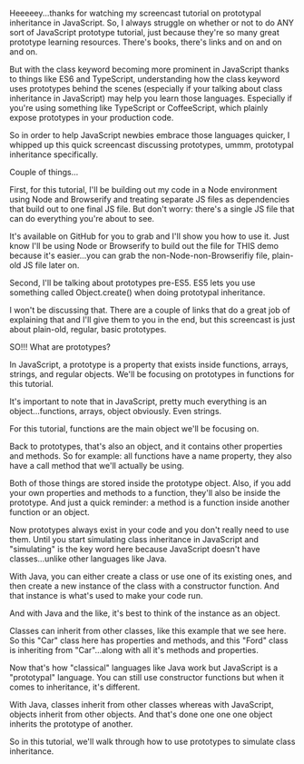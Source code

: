 Heeeeey...thanks for watching my screencast tutorial on prototypal inheritance in JavaScript. So, I always struggle on whether or not to do ANY sort of JavaScript prototype tutorial, just because they're so many great prototype learning resources. There's books, there's links and on and on and on.

But with the class keyword becoming more prominent in JavaScript thanks to things like ES6 and TypeScript, understanding how the class keyword uses prototypes behind the scenes (especially if your talking about class inheritance in JavaScript) may help you learn those languages. Especially if you're using something like TypeScript or CoffeeScript, which plainly expose prototypes in your production code.

So in order to help JavaScript newbies embrace those languages quicker, I whipped up this quick screencast discussing prototypes, ummm, prototypal inheritance specifically.

Couple of things...

First, for this tutorial, I'll be building out my code in a Node environment using Node and Browserify and treating separate JS files as dependencies that build out to one final JS file. But don't worry: there's a single JS file that can do everything you're about to see.

It's available on GitHub for you to grab and I'll show you how to use it. Just know I'll be using Node or Browserify to build out the file for THIS demo because it's easier...you can grab the non-Node-non-Browserifiy file, plain-old JS file later on.

Second, I'll be talking about prototypes pre-ES5. ES5 lets you use something called Object.create() when doing prototypal inheritance.

I won't be discussing that. There are a couple of links that do a great job of explaining that and I'll give them to you in the end, but this screencast is just about plain-old, regular, basic prototypes.

SO!!!  What are prototypes?

In JavaScript, a prototype is a property that exists inside functions, arrays, strings, and regular objects. We'll be focusing on prototypes in functions for this tutorial.

It's important to note that in JavaScript, pretty much everything is an object...functions, arrays, object obviously. Even strings.

For this tutorial, functions are the main object we'll be focusing on.

Back to prototypes, that's also an object, and it contains other properties and methods. So for example: all functions have a name property, they also have a call method that we'll actually be using.

Both of those things are stored inside the prototype object. Also, if you add your own properties and methods to a function, they'll also be inside the prototype. And just a quick reminder: a method is a function inside another function or an object.

Now prototypes always exist in your code and you don't really need to use them. Until you start simulating class inheritance in JavaScript and "simulating" is the key word here because JavaScript doesn't have classes...unlike other languages like Java.

With Java, you can either create a class or use one of its existing ones, and then create a new instance of the class with a constructor function. And that instance is what's used to make your code run.

And with Java and the like, it's best to think of the instance as an object.

Classes can inherit from other classes, like this example that we see here. So this "Car" class here has properties and methods, and this "Ford" class is inheriting from "Car"...along with all it's methods and properties.

Now that's how "classical" languages like Java work but JavaScript is a "prototypal" language. You can still use constructor functions but when it comes to inheritance, it's different.

With Java, classes inherit from other classes whereas with JavaScript, objects inherit from other objects. And that's done one one one object inherits the prototype of another.

So in this tutorial, we'll walk through how to use prototypes to simulate class inheritance.